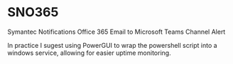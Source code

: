 # SNO365
Symantec Notifications Office 365 Email to Microsoft Teams Channel Alert

In practice I sugest using PowerGUI to wrap the powershell script into a windows service, allowing for easier uptime monitoring. 

